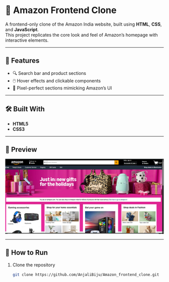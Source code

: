 # 🛒 Amazon Frontend Clone

A frontend-only clone of the Amazon India website, built using **HTML**, **CSS**, and **JavaScript**.  
This project replicates the core look and feel of Amazon’s homepage with interactive elements.

---

## 🌟 Features
 
- 🔍 Search bar and product sections  
- 🖱️ Hover effects and clickable components  
- 🎯 Pixel-perfect sections mimicking Amazon’s UI

---

## 🛠️ Built With

- **HTML5**
- **CSS3**

---

## 📸 Preview

![Amazon Clone Preview](preview.png)  

---

## 🚀 How to Run

1. Clone the repository  
   ```bash
   git clone https://github.com/AnjaliBiju/Amazon_frontend_clone.git
